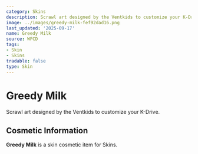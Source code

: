 ```yaml
---
category: Skins
description: Scrawl art designed by the Ventkids to customize your K-Drive.
image: ../images/greedy-milk-fef92dad16.png
last_updated: '2025-09-17'
name: Greedy Milk
source: WFCD
tags:
- Skin
- Skins
tradable: false
type: Skin
---
```


# Greedy Milk

Scrawl art designed by the Ventkids to customize your K-Drive.

## Cosmetic Information

**Greedy Milk** is a skin cosmetic item for Skins.

